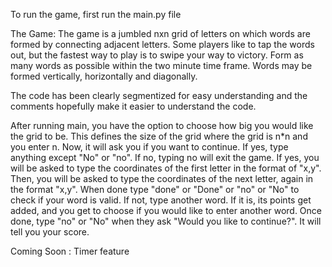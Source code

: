 To run the game, first run the main.py file

The Game:
The game is a jumbled nxn grid of letters on which words are formed by connecting adjacent letters. 
Some players like to tap the words out, but the fastest way to play is to swipe your way to victory.
Form as many words as possible within the two minute time frame. Words may be formed vertically, horizontally and diagonally.


The code has been clearly segmentized for easy understanding and the comments hopefully make it easier to understand the code.



After running main, you have the option to choose how big you would like the grid to be. This defines the size of the grid where the grid is n*n and you enter n.
Now, it will ask you if you want to continue. If yes, type anything except "No" or "no". If no, typing no will exit the game. If yes, you will be asked to type the coordinates
of the first letter in the format of "x,y". Then, you will be asked to type the coordinates of the next letter, again in the format "x,y". When done type "done" or "Done" or 
"no" or "No" to check if your word is valid. If not, type another word. If it is, its points get added, and you get to choose if you would like to enter another word. Once done,
type "no" or "No" when they ask "Would you like to continue?". It will tell you your score.

Coming Soon :
Timer feature
